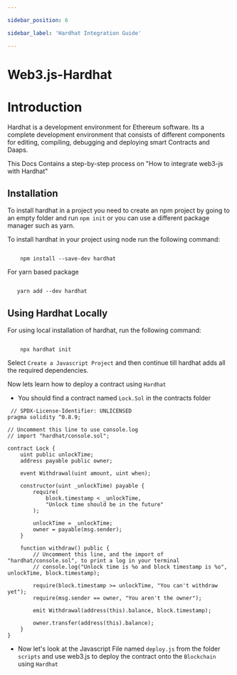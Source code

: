 ```yaml
---

sidebar_position: 6

sidebar_label: 'Hardhat Integration Guide'

---
```


# Web3.js-Hardhat

 

# Introduction

 

Hardhat is a development environment for Ethereum software. Its a complete development environment that consists of different components for editing, compiling, debugging and deploying smart Contracts and Daaps.

 

This Docs Contains a step-by-step process on "How to integrate web3-js with Hardhat"

 

## Installation

 

To install hardhat in a project you need to create an npm project by going to an empty folder and run `npm init` or you can use a different package manager such as yarn.

 

To install hardhat in your project using node run the following command:

 

```

    npm install --save-dev hardhat

```

 

For yarn based package

 

```

   yarn add --dev hardhat

```

 

## Using Hardhat Locally

 

For using local installation of hardhat, run the following command:

 

```

    npx hardhat init

```

 

Select `Create a Javascript Project` and then continue till hardhat adds all the required dependencies.

Now lets learn how to deploy a contract using `Hardhat`
 - You should find a contract named `Lock.Sol` in the contracts folder

```
 // SPDX-License-Identifier: UNLICENSED
pragma solidity ^0.8.9;

// Uncomment this line to use console.log
// import "hardhat/console.sol";

contract Lock {
    uint public unlockTime;
    address payable public owner;

    event Withdrawal(uint amount, uint when);

    constructor(uint _unlockTime) payable {
        require(
            block.timestamp < _unlockTime,
            "Unlock time should be in the future"
        );

        unlockTime = _unlockTime;
        owner = payable(msg.sender);
    }

    function withdraw() public {
        // Uncomment this line, and the import of "hardhat/console.sol", to print a log in your terminal
        // console.log("Unlock time is %o and block timestamp is %o", unlockTime, block.timestamp);

        require(block.timestamp >= unlockTime, "You can't withdraw yet");
        require(msg.sender == owner, "You aren't the owner");

        emit Withdrawal(address(this).balance, block.timestamp);

        owner.transfer(address(this).balance);
    }
}

```

- Now let's look at the Javascript File named `deploy.js` from the folder `scripts` and use web3.js to deploy the contract onto the `Blockchain`  using `Hardhat`
